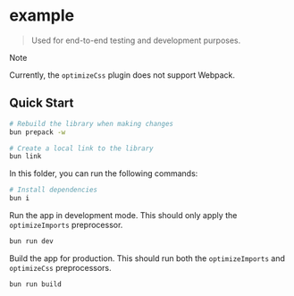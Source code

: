 # example

> Used for end-to-end testing and development purposes.

> [!NOTE]
> Currently, the `optimizeCss` plugin does not support Webpack.

## Quick Start

```sh
# Rebuild the library when making changes
bun prepack -w

# Create a local link to the library
bun link
```

In this folder, you can run the following commands:

```sh
# Install dependencies
bun i
```

Run the app in development mode. This should only apply the `optimizeImports` preprocessor.

```sh
bun run dev
```

Build the app for production. This should run both the `optimizeImports` and `optimizeCss` preprocessors.

```sh
bun run build
```
